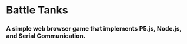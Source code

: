 # Battle Tanks
### A simple web browser game that implements P5.js, Node.js, and Serial Communication.


